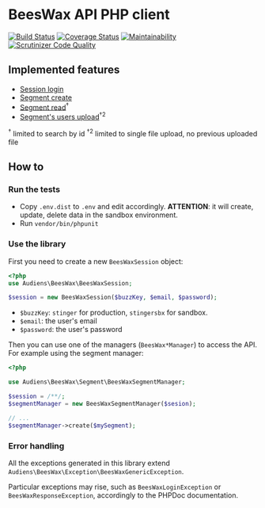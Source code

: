 # BeesWax API PHP client

[![Build Status](https://travis-ci.org/Audiens/beeswax-client.svg?branch=master)](https://travis-ci.org/Audiens/beeswax-client)
[![Coverage Status](https://coveralls.io/repos/github/Audiens/beeswax-client/badge.svg?branch=master)](https://coveralls.io/github/Audiens/beeswax-client?branch=master)
[![Maintainability](https://api.codeclimate.com/v1/badges/c3b755d4eed795e5476f/maintainability)](https://codeclimate.com/github/Audiens/beeswax-client/maintainability)
[![Scrutinizer Code Quality](https://scrutinizer-ci.com/g/Audiens/beeswax-client/badges/quality-score.png?b=master)](https://scrutinizer-ci.com/g/Audiens/beeswax-client/?branch=master)

## Implemented features

- [Session login](https://docs.beeswax.com/docs/authentication)
- [Segment create](https://docs.beeswax.com/docs/segment-1)
- [Segment read](https://docs.beeswax.com/docs/segment-3)<sup>†</sup>
- [Segment's users upload](https://docs.beeswax.com/docs/segment_upload)<sup>†2</sup>

<sup>†</sup> limited to search by id
<sup>†2</sup> limited to single file upload, no previous uploaded file

## How to

### Run the tests

- Copy `.env.dist` to `.env` and edit accordingly. **ATTENTION**: it will create, update, delete data in the sandbox environment.
- Run `vendor/bin/phpunit`

### Use the library

First you need to create a new `BeesWaxSession` object:

```php
<?php
use Audiens\BeesWax\BeesWaxSession;

$session = new BeesWaxSession($buzzKey, $email, $password);
```

- `$buzzKey`: `stinger` for production, `stingersbx` for sandbox.
- `$email`: the user's email
- `$password`: the user's password

Then you can use one of the managers (`BeesWax*Manager`) to access the API. For example using the segment manager:

```php
<?php

use Audiens\BeesWax\Segment\BeesWaxSegmentManager;

$session = /**/;
$segmentManager = new BeesWaxSegmentManager($sesion);

// ...
$segmentManager->create($mySegment);
```

### Error handling

All the exceptions generated in this library extend `Audiens\BeesWax\Exception\BeesWaxGenericException`.

Particular exceptions may rise, such as `BeesWaxLoginException` or `BeesWaxResponseException`, accordingly to the PHPDoc
documentation.
